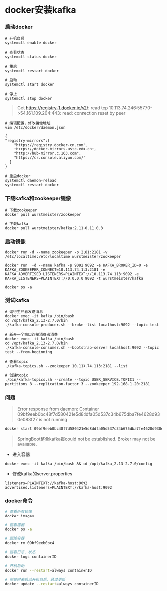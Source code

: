 # docker安装kafka

### 启动docker

```shell
# 开机自启
systemctl enable docker

# 查看状态
systemctl status docker

# 重启
systemctl restart docker

# 启动
systemctl start docker

# 停止
systemctl stop docker
```

> Get https://registry-1.docker.io/v2/: read tcp 10.113.74.246:55770->54.161.109.204:443: read: connection reset by peer

```shell
# 编辑配置，修改镜像地址
vim /etc/docker/daemon.json

{
"registry-mirrors":[
    "https://registry.docker-cn.com",
    "https://docker.mirrors.ustc.edu.cn",
    "http://hub-mirror.c.163.com",
    "https://cr.console.aliyun.com/"
  ]
}

# 重启docker
systemctl daemon-reload 
systemctl restart docker
```

### 下载kafka和zookeeper镜像

```shell
# 下载zookeeper
docker pull wurstmeister/zookeeper

# 下载kafka
docker pull wurstmeister/kafka:2.11-0.11.0.3
```

### 启动镜像

```shell
docker run -d --name zookeeper -p 2181:2181 -v /etc/localtime:/etc/localtime wurstmeister/zookeeper

docker run  -d --name kafka -p 9092:9092 -e KAFKA_BROKER_ID=0 -e KAFKA_ZOOKEEPER_CONNECT=10.113.74.113:2181 -e KAFKA_ADVERTISED_LISTENERS=PLAINTEXT://10.113.74.113:9092 -e KAFKA_LISTENERS=PLAINTEXT://0.0.0.0:9092 -t wurstmeister/kafka

docker ps -a
```

### 测试kafka

```shell
# 运行生产者发送消息
docker exec -it kafka /bin/bash
cd /opt/kafka_2.13-2.7.0/bin
./kafka-console-producer.sh --broker-list localhost:9092 --topic test

# 新开一个窗口连接消费者消费
docker exec -it kafka /bin/bash
cd /opt/kafka_2.13-2.7.0/bin
./kafka-console-consumer.sh --bootstrap-server localhost:9092 --topic test --from-beginning

# 查看topic
./kafka-topics.sh --zookeeper 10.113.74.113:2181 --list

# 创建topic
./bin/kafka-topics.sh --create --topic USER_SERVICE.TOPIC1 --partitions 8 --replication-factor 3 --zookeeper 192.168.1.20:2181
```

### 问题

> Error response from daemon: Container 09bf9eeb0bc48f7d580421e5d8ddfa05d537c34b675dba7fe4628d930e083f27 is not running

```bash
docker start 09bf9eeb0bc48f7d580421e5d8ddfa05d537c34b675dba7fe4628d930e083f27
```

> SpringBoot整合kafka报could not be established. Broker may not be available.

* 进入容器

```
docker exec -it kafka /bin/bash && cd /opt/kafka_2.13-2.7.0/config
```

* 修改kafka的server.properties

```properties
listeners=PLAINTEXT://kafka-host:9092
advertised.listeners=PLAINTEXT://kafka-host:9092
```

### docker命令

```bash
# 查看所有镜像
docker images

# 查看容器
docker ps -a

# 删除容器
docker rm 09bf9eeb0bc4

# 查看日志、状态
docker logs containerID

# 开机启动
docker run --restart=always containerID

# 创建时未启动开机自启，通过更新
docker update --restart=always containerID
```

